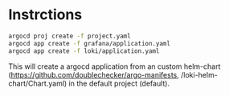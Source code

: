 # Instrctions
```bash
argocd proj create -f project.yaml
argocd app create -f grafana/application.yaml
argocd app create -f loki/application.yaml
```

This will create a argocd application from an custom helm-chart (https://github.com/doublechecker/argo-manifests, /loki-helm-chart/Chart.yaml) in the default project (default).
